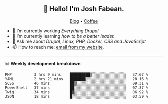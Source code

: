 <h2 align="center">👋 Hello! I'm Josh Fabean.</h2>
<p align="center">
  <a href="https://joshfabean.com">Blog</a> •
  <a href="https://www.buymeacoffee.com/LSxne6Yr4">Coffee</a>
</p>

- 🔭 I’m currently working *Everything Drupal*
- 🌱 I’m currently learning *how to be a better leader.*
- 💬 Ask me about *Drupal, Linux, PHP, Docker, CSS and JavaScript*
- 📫 How to reach me: [email from my website](https://joshfabean.com).

-------

📊 **Weekly development breakdown**
<!--START_SECTION:waka-->

```text
PHP          3 hrs 9 mins    █████████▒░░░░░░░░░░░░░░░   37.67 %
YAML         2 hrs 21 mins   ███████░░░░░░░░░░░░░░░░░░   28.16 %
SCSS         46 mins         ██▒░░░░░░░░░░░░░░░░░░░░░░   09.31 %
PowerShell   37 mins         ██░░░░░░░░░░░░░░░░░░░░░░░   07.37 %
Twig         34 mins         █▓░░░░░░░░░░░░░░░░░░░░░░░   06.92 %
JSON         18 mins         █░░░░░░░░░░░░░░░░░░░░░░░░   03.59 %
```

<!--END_SECTION:waka-->

<!--
**fabean/fabean** is a ✨ _special_ ✨ repository because its `README.md` (this file) appears on your GitHub profile.

Here are some ideas to get you started:

- 🔭 I’m currently working on ...
- 🌱 I’m currently learning ...
- 👯 I’m looking to collaborate on ...
- 🤔 I’m looking for help with ...
- 💬 Ask me about ...
- 📫 How to reach me: ...
- 😄 Pronouns: ...
- ⚡ Fun fact: ...
-->
